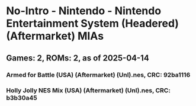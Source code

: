# No-Intro - Nintendo - Nintendo Entertainment System (Headered) (Aftermarket) MIAs
## Games: 2, ROMs: 2, as of 2025-04-14

### Armed for Battle (USA) (Aftermarket) (Unl).nes, CRC: 92ba1116
### Holly Jolly NES Mix (USA) (Aftermarket) (Unl).nes, CRC: b3b30a45
